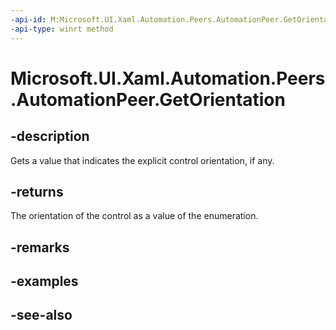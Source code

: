 ```yaml
---
-api-id: M:Microsoft.UI.Xaml.Automation.Peers.AutomationPeer.GetOrientation
-api-type: winrt method
---
```


<!-- Method syntax
public Windows.UI.Xaml.Automation.Peers.AutomationOrientation GetOrientation()
-->

# Microsoft.UI.Xaml.Automation.Peers.AutomationPeer.GetOrientation

## -description
Gets a value that indicates the explicit control orientation, if any.

## -returns
The orientation of the control as a value of the enumeration.

## -remarks

## -examples

## -see-also
